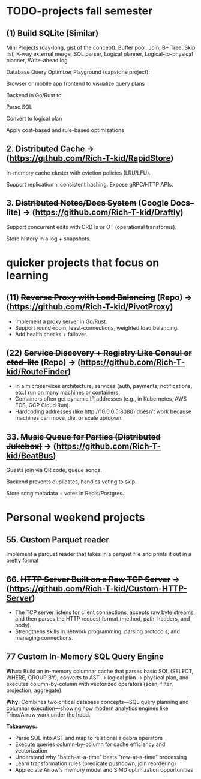 # TODO-projects fall semester

## (1) Build SQLite (Similar)

Mini Projects (day-long, gist of the concept):
Buffer pool, Join, B+ Tree, Skip list, K-way external merge, SQL parser, Logical planner, Logical-to-physical planner, Write-ahead log

Database Query Optimizer Playground (capstone project):

Browser or mobile app frontend to visualize query plans

Backend in Go/Rust to:

Parse SQL

Convert to logical plan

Apply cost-based and rule-based optimizations

## 2. Distributed Cache -> (https://github.com/Rich-T-kid/RapidStore)
In-memory cache cluster with eviction policies (LRU/LFU).

Support replication + consistent hashing.
Expose gRPC/HTTP APIs.

## 3. ~~Distributed Notes/Docs System~~ (Google Docs–lite) -> (https://github.com/Rich-T-kid/Draftly)
Support concurrent edits with CRDTs or OT (operational transforms).

Store history in a log + snapshots.

# quicker projects that focus on learning

##  (11) ~~Reverse Proxy with Load Balancing~~ (Repo) -> (https://github.com/Rich-T-kid/PivotProxy)
* Implement a proxy server in Go/Rust.
* Support round-robin, least-connections, weighted load balancing.
* Add health checks + failover.

## (22) ~~Service Discovery + Registry Like Consul or etcd-lite~~ (Repo) -> (https://github.com/Rich-T-kid/RouteFinder)
* In a microservices architecture, services (auth, payments, notifications, etc.) run on many machines or containers.
* Containers often get dynamic IP addresses (e.g., in Kubernetes, AWS ECS, GCP Cloud Run).
* Hardcoding addresses (like http://10.0.0.5:8080) doesn’t work because machines can move, die, or scale up/down.

## 33. ~~Music Queue for Parties (Distributed Jukebox)~~ -> (https://github.com/Rich-T-kid/BeatBus)
Guests join via QR code, queue songs.

Backend prevents duplicates, handles voting to skip.

Store song metadata + votes in Redis/Postgres.

# Personal weekend projects

## 55. Custom Parquet reader
Implement a parquet reader that takes in a parquet file and prints it out in a pretty format

## 66. ~~HTTP Server Built on a Raw TCP Server~~ -> (https://github.com/Rich-T-kid/Custom-HTTP-Server)
* The TCP server listens for client connections, accepts raw byte streams, and then parses the HTTP request format (method, path, headers, and body).
* Strengthens skills in network programming, parsing protocols, and managing connections.


## 77 Custom In-Memory SQL Query Engine

**What:** Build an in-memory columnar cache that parses basic SQL (SELECT, WHERE, GROUP BY), converts to AST → logical plan → physical plan, and executes column-by-column with vectorized operators (scan, filter, projection, aggregate).

**Why:** Combines two critical database concepts—SQL query planning and columnar execution—showing how modern analytics engines like Trino/Arrow work under the hood.

**Takeaways:**
- Parse SQL into AST and map to relational algebra operators
- Execute queries column-by-column for cache efficiency and vectorization
- Understand why "batch-at-a-time" beats "row-at-a-time" processing
- Learn transformation rules (predicate pushdown, join reordering)
- Appreciate Arrow's memory model and SIMD optimization opportunities

